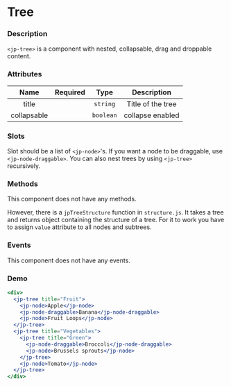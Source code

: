 # Tree

### Description

`<jp-tree>` is a component with nested, collapsable, drag and droppable content.

### Attributes

|  **Name**   | **Required** | **Type**  |  **Description**  |
| :---------: | :----------: | :-------: | :---------------: |
|    title    |              | `string`  | Title of the tree |
| collapsable |              | `boolean` | collapse enabled  |

### Slots

Slot should be a list of `<jp-node>`'s.
If you want a node to be draggable, use `<jp-node-draggable>`.
You can also nest trees by using `<jp-tree>` recursively.

### Methods

This component does not have any methods.

However, there is a `jpTreeStructure` function in `structure.js`. It takes a tree and returns object containing the structure of a tree. For it to work you have to assign `value` attribute to all nodes and subtrees.

### Events

This component does not have any events.

### Demo

```jsx live
<div>
  <jp-tree title="Fruit">
    <jp-node>Apple</jp-node>
    <jp-node-draggable>Banana</jp-node-draggable>
    <jp-node>Fruit Loops</jp-node>
  </jp-tree>
  <jp-tree title="Vegetables">
    <jp-tree title="Green">
      <jp-node-draggable>Broccoli</jp-node-draggable>
      <jp-node>Brussels sprouts</jp-node>
    </jp-tree>
    <jp-node>Tomato</jp-node>
  </jp-tree>
</div>
```
